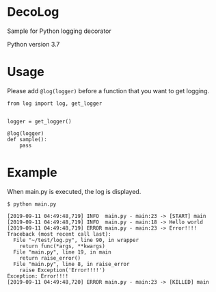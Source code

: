 # DecoLog
Sample for Python logging decorator<br>

Python version 3.7

# Usage
Please add `@log(logger)` before a function that you want to get logging.<br>

```
from log import log, get_logger


logger = get_logger()

@log(logger)
def sample():
    pass
```

# Example
When main.py is executed, the log is displayed.

```
$ python main.py

[2019-09-11 04:49:48,719] INFO  main.py - main:23 -> [START] main
[2019-09-11 04:49:48,719] INFO  main.py - main:18 -> Hello world
[2019-09-11 04:49:48,719] ERROR main.py - main:23 -> Error!!!!
Traceback (most recent call last):
  File "~/test/log.py", line 90, in wrapper
    return func(*args, **kwargs)
  File "main.py", line 19, in main
    return raise_error()
  File "main.py", line 8, in raise_error
    raise Exception('Error!!!!')
Exception: Error!!!!
[2019-09-11 04:49:48,720] ERROR main.py - main:23 -> [KILLED] main
```